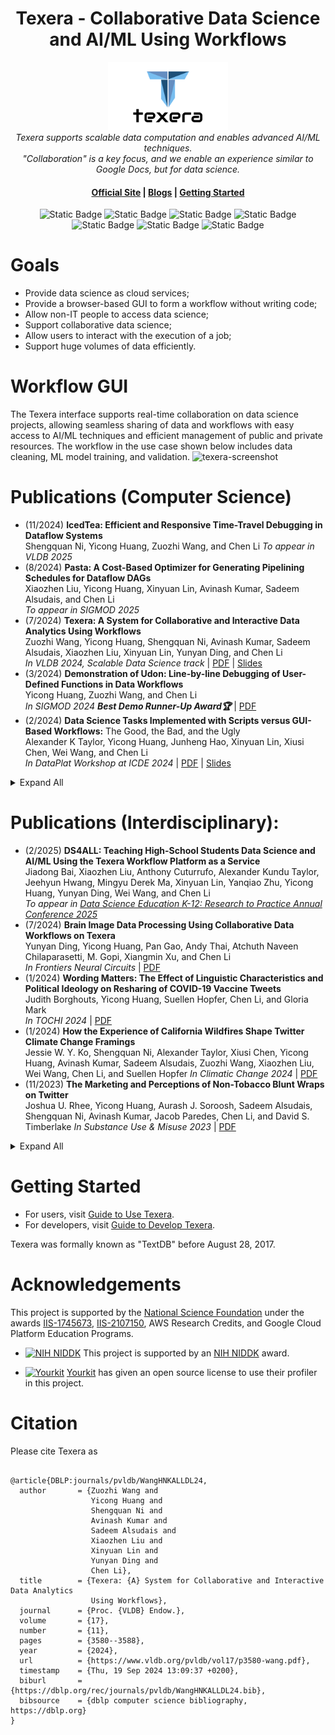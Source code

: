 <h1 align="center">Texera - Collaborative Data Science and AI/ML Using Workflows</h1>

<p align="center">
  <a href="https://texera.io"> <img src="core/gui/src/assets/logos/full_logo_small.png" alt="texera-logo" width="192px" height="109px"/> </a>
  <br>
  <i>Texera supports scalable data computation and enables advanced AI/ML techniques.</i>
  <br>
  <i>"Collaboration" is a key focus, and we enable an experience similar to Google Docs, but for data science. </i>
  <br>
  
  <h4 align="center">
    <a href="https://texera.io">Official Site</a>
    |
    <a href="https://texera.io/category/blog/">Blogs</a>
    |
    <a href="https://github.com/Texera/texera/wiki/Getting-Started">Getting Started</a>
    <br>
  </h4>
  
</p>
</p>
<p align="center">
  <img alt="Static Badge" src="https://img.shields.io/badge/Users-332-blue">
  <img alt="Static Badge" src="https://img.shields.io/badge/Projects-86-blue">
  <img alt="Static Badge" src="https://img.shields.io/badge/Workflows-2,481-blue">
  <img alt="Static Badge" src="https://img.shields.io/badge/Executions-51K-blue">
  <img alt="Static Badge" src="https://img.shields.io/badge/Workflow_Versions-357K-blue">
  <img alt="Static Badge" src="https://img.shields.io/badge/Deployments-7-blue">
  <img alt="Static Badge" src="https://img.shields.io/badge/Largest_Deployment-100_nodes,_400_cores-green">
</p>

# Goals

* Provide data science as cloud services;
* Provide a browser-based GUI to form a workflow without writing code;
* Allow non-IT people to access data science;
* Support collaborative data science;
* Allow users to interact with the execution of a job;
* Support huge volumes of data efficiently.

# Workflow GUI
The Texera interface supports real-time collaboration on data science projects, allowing seamless sharing of data and workflows with easy access to AI/ML techniques and efficient management of public and private resources. 
The workflow in the use case shown below includes data cleaning, ML model training, and validation.
![texera-screenshot](https://github.com/user-attachments/assets/4384b8f5-3a9a-4bbc-a804-1dadd156ebb3)

# Publications (Computer Science)
*  (11/2024) **IcedTea: Efficient and Responsive Time-Travel Debugging in Dataflow Systems**  
   Shengquan Ni, Yicong Huang, Zuozhi Wang, and Chen Li
   _To appear in VLDB 2025_
*  (8/2024) **Pasta: A Cost-Based Optimizer for Generating Pipelining Schedules for Dataflow DAGs**  
   Xiaozhen Liu, Yicong Huang, Xinyuan Lin, Avinash Kumar, Sadeem Alsudais, and Chen Li  
   _To appear in SIGMOD 2025_
*  (7/2024) **Texera: A System for Collaborative and Interactive Data Analytics Using Workflows**  
   Zuozhi Wang, Yicong Huang, Shengquan Ni, Avinash Kumar, Sadeem Alsudais, Xiaozhen Liu, Xinyuan Lin, Yunyan Ding, and Chen Li  
   _In VLDB 2024, Scalable Data Science track_ | [PDF](https://www.vldb.org/pvldb/vol17/p3580-wang.pdf) | [Slides](https://chenli.ics.uci.edu/files/vldb2024-texera-presentation.pdf)
*  (3/2024) **Demonstration of Udon: Line-by-line Debugging of User-Defined Functions in Data Workflows**  
   Yicong Huang, Zuozhi Wang, and Chen Li  
   _In SIGMOD 2024 **Best Demo Runner-Up Award🏆**_ | [PDF](https://dl.acm.org/doi/10.1145/3626246.3654756)
*  (2/2024) **Data Science Tasks Implemented with Scripts versus GUI-Based Workflows:** The Good, the Bad, and the Ugly  
   Alexander K Taylor, Yicong Huang, Junheng Hao, Xinyuan Lin, Xiusi Chen, Wei Wang, and Chen Li  
   _In DataPlat Workshop at ICDE 2024_ | [PDF](https://ieeexplore.ieee.org/abstract/document/10555112) | [Slides](https://chenli.ics.uci.edu/files/icde2024-dataplat-workshop.pdf)
<details>
<summary>Expand All</summary>
  
* (8/2023) **Building a Collaborative Data Analytics System: Opportunities and Challenges**
   Zuozhi Wang, Chen Li  
   _In Tutorial at VLDB 2023_ | [PDF](https://www.vldb.org/pvldb/vol16/p3898-wang.pdf) | [Slides](https://chenli.ics.uci.edu/files/vldb2023-texera-tutorial.pdf)
* (8/2023) **Udon: Efficient Debugging of User-Defined Functions in Big Data Systems with Line-by-Line Control**
   Yicong Huang, Zuozhi Wang, and Chen Li  
   _In SIGMOD 2024_ | [PDF](https://dl.acm.org/doi/10.1145/3626712) | [Slides](https://chenli.ics.uci.edu/files/sigmod2024-udon-presentation.pdf)
* (8/2023) **Improving Iterative Analytics in GUI-Based Data-Processing Systems with Visualization, Version Control, and Result Reuse**  
   Sadeem Alsudais Ph.D. Thesis | [PDF](https://sadeemsaleh.github.io/Sadeem_phd_thesis.pdf)
* (7/2023) **Using Texera to Characterize Climate Change Discussions on Twitter During Wildfires**  
   Shengquan Ni, Yicong Huang, Jessie W. Y. Ko, Alexander Taylor, Xiusi Chen, Avinash Kumar, Sadeem Alsudais, Zuozhi Wang, Xiaozhen Liu, Wei Wang, Suellen Hopfer, and Chen Li  
   _In Data Science Day at KDD 2023_
* (7/2023) **Raven: Accelerating Execution of Iterative Data Analytics by Reusing Results of Previous Equivalent Versions**  
   Sadeem Alsudais, Avinash Kumar, and Chen Li  
   _In HILDA Workshop at SIGMOD 2023_ | [PDF](https://dl.acm.org/doi/10.1145/3597465.3605219)
* (6/2023) **Texera: A System for Collaborative and Interactive Data Analytics Using Workflows**  
   Zuozhi Wang Ph.D. Thesis | [PDF](https://zuozhiw.github.io/Zuozhi_Wang_UCI_PhD_Thesis.pdf)
* (12/2022) **Towards Interactive, Adaptive and Result-aware Big Data Analytics**  
   Avinash Kumar Ph.D. Thesis | [PDF](https://arxiv.org/abs/2212.07096)
* (9/2022) **Fries: Fast and Consistent Runtime Reconfiguration in Dataflow Systems with Transactional Guarantees**  
   Zuozhi Wang, Shengquan Ni, Avinash Kumar, and Chen Li  
   _In VLDB 2023_ | [PDF](https://www.vldb.org/pvldb/vol16/p256-wang.pdf) | [Slides](https://chenli.ics.uci.edu/files/vldb2023-fries.pdf)
* (7/2022) **Drove: Tracking Execution Results of Workflows on Large Datasets**  
   Sadeem Alsudais  
   _In the Ph.D. Workshop at VLDB 2022_ | [PDF](http://ceur-ws.org/Vol-3186/paper_10.pdf)
* (6/2022) **Demonstration of Accelerating Machine Learning Inference Queries with Correlative Proxy Models**  
   Zhihui Yang, Yicong Huang, Zuozhi Wang, Feng Gao, Yao Lu, Chen Li, and X. Sean Wang  
   _In VLDB 2022_ | [PDF](https://www.vldb.org/pvldb/vol15/p3734-yang.pdf)
* (6/2022) **Demonstration of Collaborative and Interactive Workflow-Based Data Analytics in Texera**  
   Xiaozhen Liu, Zuozhi Wang, Shengquan Ni, Sadeem Alsudais, Yicong Huang, Avinash Kumar, and Chen Li  
  _In VLDB 2022_ | [PDF](https://www.vldb.org/pvldb/vol15/p3738-liu.pdf) | [Demo Video](https://youtu.be/2gfPUZNsoBs)
* (4/2022) **Optimizing Machine Learning Inference Queries with Correlative Proxy Models**  
   Zhihui Yang, Zuozhi Wang, Yicong Huang, Yao Lu, Chen Li, and X. Sean Wang  
   _In VLDB 2022_ | [PDF](https://www.vldb.org/pvldb/vol15/p2032-yang.pdf)
* (7/2020) **Demonstration of Interactive Runtime Debugging of Distributed Dataflows in Texera**  
   Zuozhi Wang, Avinash Kumar, Shengquan Ni, and Chen Li  
   _In VLDB 2020_ | [PDF](http://www.vldb.org/pvldb/vol13/p2953-wang.pdf) | [Video](https://www.youtube.com/watch?v=SP-XiDADbw0) | [Slides](https://docs.google.com/presentation/d/14U6RPZfeb8Ho0aO2HsCSc8lRs6ul6AxEIm5gpjeVUYA/edit?usp=sharing)
* (1/2020) **Amber: A Debuggable Dataflow system based on the Actor Model**  
   Avinash Kumar, Zuozhi Wang, Shengquan Ni, and Chen Li  
   _In VLDB 2020_ | [PDF](http://www.vldb.org/pvldb/vol13/p740-kumar.pdf) | [Video](https://www.youtube.com/watch?v=T5ShFRfHmgI) | [Slides](https://docs.google.com/presentation/d/1v8G9lDmfv4Ff2YWyrGfo_9iMQVF4N8a-4gO4H-K6rCk/edit?usp=sharing)
* (4/2017) **A Demonstration of TextDB: Declarative and Scalable Text Analytics on Large Data Sets**  
   Zuozhi Wang, Flavio Bayer, Seungjin Lee, Kishore Narendran, Xuxi Pan, Qing Tang, Jimmy Wang, and Chen Li  
   _In ICDE 2017_ **Best Demo award** | [PDF](https://chenli.ics.uci.edu/files/icde2017-textdb-demo.pdf) | [Video](https://github.com/Texera/texera/wiki/Video)

</details>

# Publications (Interdisciplinary):
* (2/2025) **DS4ALL: Teaching High-School Students Data Science and AI/ML Using the Texera Workflow Platform as a Service**  
  Jiadong Bai, Xiaozhen Liu, Anthony Cuturrufo, Alexander Kundu Taylor, Jeehyun Hwang, Mingyu Derek Ma, Xinyuan Lin, Yanqiao Zhu, Yicong Huang, Yunyan Ding, Wei Wang, and Chen Li  
  _To appear in [Data Science Education K-12: Research to Practice Annual Conference 2025](https://web.cvent.com/event/d641bd9f-6c99-4cbc-951b-33b1ca05d4ed/summary)_
* (7/2024) **Brain Image Data Processing Using Collaborative Data Workflows on Texera**  
  Yunyan Ding, Yicong Huang, Pan Gao, Andy Thai, Atchuth Naveen Chilaparasetti, M. Gopi, Xiangmin Xu, and Chen Li  
  _In Frontiers Neural Circuits_ | [PDF](https://doi.org/10.3389/fncir.2024.1398884)
* (1/2024) **Wording Matters: The Effect of Linguistic Characteristics and Political Ideology on Resharing of COVID-19 Vaccine Tweets**  
  Judith Borghouts, Yicong Huang, Suellen Hopfer, Chen Li, and Gloria Mark  
   _In TOCHI 2024_ | [PDF](https://dl.acm.org/doi/pdf/10.1145/3637876)
* (1/2024) **How the Experience of California Wildfires Shape Twitter Climate Change Framings**  
  Jessie W. Y. Ko, Shengquan Ni, Alexander Taylor, Xiusi Chen, Yicong Huang, Avinash Kumar, Sadeem Alsudais, Zuozhi Wang, Xiaozhen Liu, Wei Wang, Chen Li, and Suellen Hopfer
  _In Climatic Change 2024_ | [PDF](https://link.springer.com/content/pdf/10.1007/s10584-023-03668-0.pdf)
* (11/2023) **The Marketing and Perceptions of Non-Tobacco Blunt Wraps on Twitter**  
  Joshua U. Rhee, Yicong Huang, Aurash J. Soroosh, Sadeem Alsudais, Shengquan Ni, Avinash Kumar, Jacob Paredes, Chen Li, and David S. Timberlake
  _In Substance Use & Misuse 2023_ | [PDF](https://www.tandfonline.com/doi/epdf/10.1080/10826084.2023.2280572?needAccess=true)

<details>
<summary>Expand All</summary>

* (3/2023) **Understanding Underlying Moral Values and Language Use of COVID-19 Vaccine Attitudes on Twitter**  
  Judith Borghouts, Yicong Huang, Sydney Gibbs, Suellen Hopfer, Chen Li, and Gloria Mark
  _In PNAS Nexus 2023_ | [PDF](https://academic.oup.com/pnasnexus/article-pdf/2/3/pgad013/49435858/pgad013.pdf)
* (10/2022) **Public Opinions Toward COVID-19 Vaccine Mandates: A Machine Learning-Based Analysis of U.S. Tweets**  
  Yawen Guo, Jun Zhu, Yicong Huang, Lu He, Changyang He, Chen Li, and Kai Zheng
  _In AMIA 2022_ | [PDF](https://www.ncbi.nlm.nih.gov/pmc/articles/PMC10148373/pdf/1066.pdf)
* (9/2021) **The Social Amplification and Attenuation of COVID-19 Risk Perception Shaping Mask-Wearing Behavior: A Longitudinal Twitter Analysis**  
  Suellen Hopfer, Emilia J. Fields, Yuwen Lu, Ganesh Ramakrishnan, Ted Grover, Quishi Bai, Yicong Huang, Chen Li, and Gloria Mark
  _In PLOS ONE 2021_ | [PDF](https://journals.plos.org/plosone/article?id=10.1371/journal.pone.0257428)
* (4/2021) **Why Do People Oppose Mask Wearing? A Comprehensive Analysis of U.S. Tweets During the COVID-19 Pandemic**  
  Lu He, Changyang He, Tera Leigh Reynolds, Qiushi Bai, Yicong Huang, Chen Li, Kai Zheng, and Yunan Chen  
  _In JAMIA 2021_ | [PDF](https://www.ncbi.nlm.nih.gov/pmc/articles/PMC7989302/pdf/ocab047.pdf)
</details>

# Getting Started

* For users, visit [Guide to Use Texera](https://github.com/Texera/texera/wiki/Getting-Started).
* For developers, visit [Guide to Develop Texera](https://github.com/Texera/texera/wiki/Guide-for-Developers).

Texera was formally known as "TextDB" before August 28, 2017.

# Acknowledgements

This project is supported by the <a href="http://www.nsf.gov">National Science Foundation</a> under the awards [IIS-1745673](https://www.nsf.gov/awardsearch/showAward?AWD_ID=1745673), [IIS-2107150](https://www.nsf.gov/awardsearch/showAward?AWD_ID=2107150), AWS Research Credits, and Google Cloud Platform Education Programs.

* <a href="https://www.niddk.nih.gov/"><img src="https://github.com/Texera/texera/assets/17627829/d279897a-3efb-41c1-b2d3-8fd20c800ad7" alt="NIH NIDDK" height="30"/></a> This project is supported by an <a href="https://reporter.nih.gov/project-details/10818244">NIH NIDDK</a> award.


* <a href="http://www.yourkit.com"><img src="https://www.yourkit.com/images/yklogo.png" alt="Yourkit" height="30"/></a>  [Yourkit](https://www.yourkit.com/) has given an open source license to use their profiler in this project.

# Citation
Please cite Texera as 
```

@article{DBLP:journals/pvldb/WangHNKALLDL24,
  author       = {Zuozhi Wang and
                  Yicong Huang and
                  Shengquan Ni and
                  Avinash Kumar and
                  Sadeem Alsudais and
                  Xiaozhen Liu and
                  Xinyuan Lin and
                  Yunyan Ding and
                  Chen Li},
  title        = {Texera: {A} System for Collaborative and Interactive Data Analytics
                  Using Workflows},
  journal      = {Proc. {VLDB} Endow.},
  volume       = {17},
  number       = {11},
  pages        = {3580--3588},
  year         = {2024},
  url          = {https://www.vldb.org/pvldb/vol17/p3580-wang.pdf},
  timestamp    = {Thu, 19 Sep 2024 13:09:37 +0200},
  biburl       = {https://dblp.org/rec/journals/pvldb/WangHNKALLDL24.bib},
  bibsource    = {dblp computer science bibliography, https://dblp.org}
}
```
